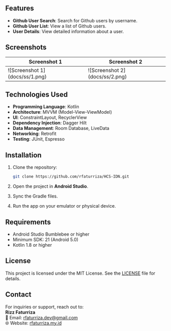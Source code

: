 ## Features

- **Github User Search**: Search for Github users by username.
- **Github User List**: View a list of Github users.
- **User Details**: View detailed information about a user.

## Screenshots

| Screenshot 1 | Screenshot 2 |
|--------------|--------------|
| !\[Screenshot 1\](docs/ss/1.png) | !\[Screenshot 2\](docs/ss/2.png) |

## Technologies Used

- **Programming Language**: Kotlin
- **Architecture**: MVVM (Model-View-ViewModel)
- **UI**: ConstraintLayout, RecyclerView
- **Dependency Injection**: Dagger Hilt
- **Data Management**: Room Database, LiveData
- **Networking**: Retrofit
- **Testing**: JUnit, Espresso

## Installation

1. Clone the repository:
   ```bash
   git clone https://github.com/rfaturriza/HCS-IDN.git
   ```

2. Open the project in **Android Studio**.

3. Sync the Gradle files.

4. Run the app on your emulator or physical device.

## Requirements

- Android Studio Bumblebee or higher
- Minimum SDK: 21 (Android 5.0)
- Kotlin 1.8 or higher

## License

This project is licensed under the MIT License. See the [LICENSE](LICENSE) file for details.

## Contact

For inquiries or support, reach out to:  
**Rizz Faturriza**  
📧 Email: [rfaturriza.dev@gmail.com](mailto:rfaturriza.dev@gmail.com)  
🌐 Website: [rfaturriza.my.id](http://rfaturriza.my.id)